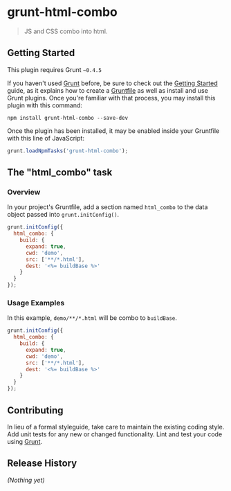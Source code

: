 # grunt-html-combo

> JS and CSS combo into html.

## Getting Started
This plugin requires Grunt `~0.4.5`

If you haven't used [Grunt](http://gruntjs.com/) before, be sure to check out the [Getting Started](http://gruntjs.com/getting-started) guide, as it explains how to create a [Gruntfile](http://gruntjs.com/sample-gruntfile) as well as install and use Grunt plugins. Once you're familiar with that process, you may install this plugin with this command:

```shell
npm install grunt-html-combo --save-dev
```

Once the plugin has been installed, it may be enabled inside your Gruntfile with this line of JavaScript:

```js
grunt.loadNpmTasks('grunt-html-combo');
```

## The "html_combo" task

### Overview
In your project's Gruntfile, add a section named `html_combo` to the data object passed into `grunt.initConfig()`.

```js
grunt.initConfig({
  html_combo: {
    build: {
      expand: true,
      cwd: 'demo',
      src: ['**/*.html'],
      dest: '<%= buildBase %>'
    }
  }
});
```

### Usage Examples

In this example, `demo/**/*.html` will be combo to `buildBase`.

```js
grunt.initConfig({
  html_combo: {
    build: {
      expand: true,
      cwd: 'demo',
      src: ['**/*.html'],
      dest: '<%= buildBase %>'
    }
  }
});
```

## Contributing
In lieu of a formal styleguide, take care to maintain the existing coding style. Add unit tests for any new or changed functionality. Lint and test your code using [Grunt](http://gruntjs.com/).

## Release History
_(Nothing yet)_
